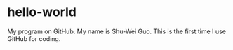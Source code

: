 # hello-world
My program on GitHub.
My name is Shu-Wei Guo.
This is the first time I use GitHub for coding.
